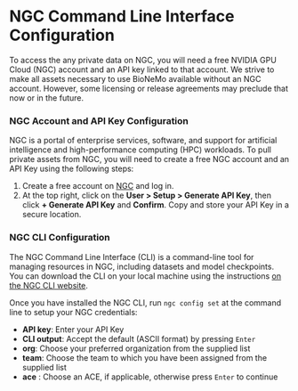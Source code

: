 # NGC Command Line Interface Configuration

To access the any private data on NGC, you will need a free NVIDIA GPU Cloud (NGC) account and an API key linked to
that account. We strive to make all assets necessary to use BioNeMo available without an NGC account. However, some
licensing or release agreements may preclude that now or in the future.

### NGC Account and API Key Configuration

NGC is a portal of enterprise services, software, and support for artificial intelligence and high-performance computing
(HPC) workloads. To pull private assets from NGC, you will need to create a free NGC account and an API Key using the
following steps:

1. Create a free account on [NGC](https://ngc.nvidia.com/signin) and log in.
2. At the top right, click on the **User > Setup > Generate API Key**, then click **+ Generate API Key** and
**Confirm**. Copy and store your API Key in a secure location.

### NGC CLI Configuration

The NGC Command Line Interface (CLI) is a command-line tool for managing resources in NGC, including datasets and model
checkpoints. You can download the CLI on your local machine using the instructions
[on the NGC CLI website](https://org.ngc.nvidia.com/setup/installers/cli).

Once you have installed the NGC CLI, run `ngc config set` at the command line to setup your NGC credentials:

* **API key**: Enter your API Key
* **CLI output**: Accept the default (ASCII format) by pressing `Enter`
* **org**: Choose your preferred organization from the supplied list
* **team**: Choose the team to which you have been assigned from the supplied list
* **ace** : Choose an ACE, if applicable, otherwise press `Enter` to continue
